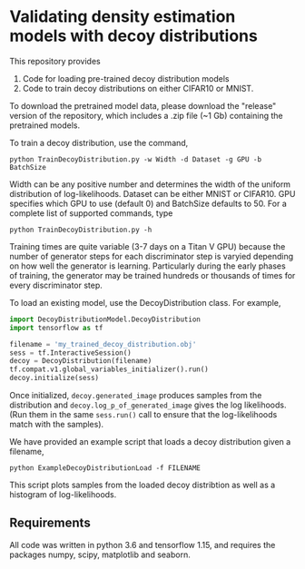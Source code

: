 Validating density estimation models with decoy distributions
============================================

This repository provides 

1) Code for loading pre-trained decoy distribution models 
2) Code to train decoy distributions on either CIFAR10 or MNIST.

To download the pretrained model data, please download the "release" version of the repository, which includes a .zip file (~1 Gb) containing  the pretrained models.

To train a decoy distribution, use the command,

`python TrainDecoyDistribution.py -w Width -d Dataset -g GPU -b BatchSize`

Width can be any positive number and determines the width of the uniform distribution of log-likelihoods. Dataset can be either MNIST or CIFAR10. GPU specifies which GPU to use (default 0) and BatchSize defaults to 50.
For a complete list of supported commands, type

`python TrainDecoyDistribution.py -h`

Training times are quite variable (3-7 days on a Titan V GPU) because the number of generator steps for each discriminator step is varyied depending on how well the generator is learning. Particularly during the early phases of training, the generator may be trained hundreds or thousands of times for every discriminator step.

To load an existing model, use the DecoyDistribution class. For example,

```python
import DecoyDistributionModel.DecoyDistribution
import tensorflow as tf

filename = 'my_trained_decoy_distribution.obj'
sess = tf.InteractiveSession()
decoy = DecoyDistribution(filename)
tf.compat.v1.global_variables_initializer().run()
decoy.initialize(sess)
```

Once initialized, `decoy.generated_image` produces samples from the distribution and `decoy.log_p_of_generated_image` gives the log likelihoods. (Run them in the same `sess.run()` call to ensure that the log-likelihoods match with the samples).

We have provided an example script that loads a decoy distribution given a filename,

`python ExampleDecoyDistributionLoad -f FILENAME`

This script plots samples from the loaded decoy distribtion as well as a histogram of log-likelihoods.

## Requirements

All code was written in python 3.6 and tensorflow 1.15, and requires the packages numpy, scipy, matplotlib and seaborn.


